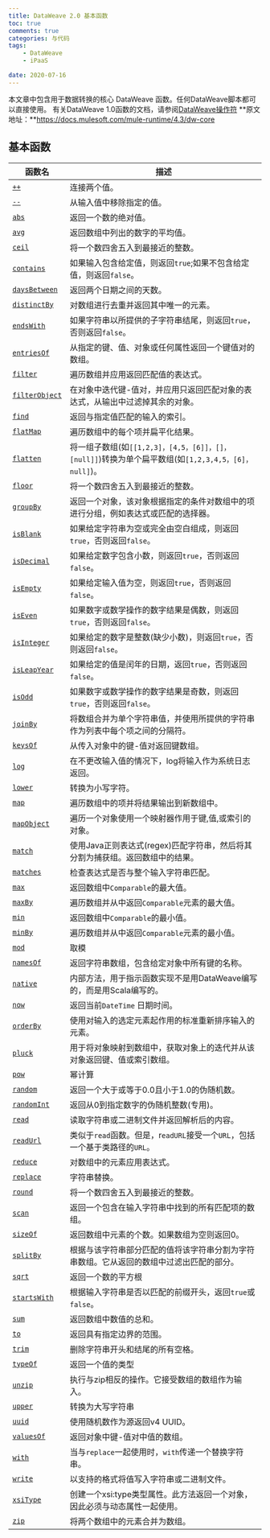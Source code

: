 ```yaml
---
title: DataWeave 2.0 基本函数
toc: true
comments: true
categories: 与代码
tags: 
	- DataWeave
	- iPaaS

date: 2020-07-16
---
```


本文章中包含用于数据转换的核心 DataWeave 函数。任何DataWeave脚本都可以直接使用。
有关DataWeave 1.0函数的文档，请参阅[DataWeave操作符](https://docs.mulesoft.com/mule-runtime/3.9/dataweave-operators)
**原文地址：**https://docs.mulesoft.com/mule-runtime/4.3/dw-core

## 基本函数

| 函数名 | 描述 |
| ----- | ---- |
| [`++`](https://docs.mulesoft.com/mule-runtime/4.3/dw-core-functions-plusplus) | 连接两个值。 |
| [`--`](https://docs.mulesoft.com/mule-runtime/4.3/dw-core-functions-minusminus) | 从输入值中移除指定的值。|
| [`abs`](https://docs.mulesoft.com/mule-runtime/4.3/dw-core-functions-abs) | 返回一个数的绝对值。 |
| [`avg`](https://docs.mulesoft.com/mule-runtime/4.3/dw-core-functions-avg) | 返回数组中列出的数字的平均值。 |
| [`ceil`](https://docs.mulesoft.com/mule-runtime/4.3/dw-core-functions-ceil)  | 将一个数四舍五入到最接近的整数。 |
| [`contains`](https://docs.mulesoft.com/mule-runtime/4.3/dw-core-functions-contains)  | 如果输入包含给定值，则返回`true`;如果不包含给定值，则返回`false`。 |
| [`daysBetween`](https://docs.mulesoft.com/mule-runtime/4.3/dw-core-functions-daysbetween)  | 返回两个日期之间的天数。 |
| [`distinctBy`](https://docs.mulesoft.com/mule-runtime/4.3/dw-core-functions-distinctby)  | 对数组进行去重并返回其中唯一的元素。|
| [`endsWith`](https://docs.mulesoft.com/mule-runtime/4.3/dw-core-functions-endswith)  | 如果字符串以所提供的子字符串结尾，则返回`true`，否则返回`false`。  |
| [`entriesOf`](https://docs.mulesoft.com/mule-runtime/4.3/dw-core-functions-entriesof)  | 从指定的键、值、对象或任何属性返回一个键值对的数组。 |
| [`filter`](https://docs.mulesoft.com/mule-runtime/4.3/dw-core-functions-filter) | 遍历数组并应用返回匹配值的表达式。 |
| [`filterObject`](https://docs.mulesoft.com/mule-runtime/4.3/dw-core-functions-filterobject) | 在对象中迭代键-值对，并应用只返回匹配对象的表达式，从输出中过滤掉其余的对象。|
| [`find`](https://docs.mulesoft.com/mule-runtime/4.3/dw-core-functions-find) | 返回与指定值匹配的输入的索引。 |
| [`flatMap`](https://docs.mulesoft.com/mule-runtime/4.3/dw-core-functions-flatmap) | 遍历数组中的每个项并扁平化结果。 |
| [`flatten`](https://docs.mulesoft.com/mule-runtime/4.3/dw-core-functions-flatten) | 将一组子数组(如`[[1,2,3]，[4,5，[6]]，[]，[null]]`)转换为单个扁平数组(如`[1,2,3,4,5，[6]，null]`)。|
| [`floor`](https://docs.mulesoft.com/mule-runtime/4.3/dw-core-functions-floor) | 将一个数四舍五入到最接近的整数。 |
| [`groupBy`](https://docs.mulesoft.com/mule-runtime/4.3/dw-core-functions-groupby) | 返回一个对象，该对象根据指定的条件对数组中的项进行分组，例如表达式或匹配的选择器。 |
| [`isBlank`](https://docs.mulesoft.com/mule-runtime/4.3/dw-core-functions-isblank) | 如果给定字符串为空或完全由空白组成，则返回`true`，否则返回`false`。 |
| [`isDecimal`](https://docs.mulesoft.com/mule-runtime/4.3/dw-core-functions-isdecimal) | 如果给定数字包含小数，则返回`true`，否则返回`false`。 |
| [`isEmpty`](https://docs.mulesoft.com/mule-runtime/4.3/dw-core-functions-isempty) |如果给定输入值为空，则返回`true`，否则返回`false`。 |
| [`isEven`](https://docs.mulesoft.com/mule-runtime/4.3/dw-core-functions-iseven) | 如果数字或数学操作的数字结果是偶数，则返回`true`，否则返回`false`。 |
| [`isInteger`](https://docs.mulesoft.com/mule-runtime/4.3/dw-core-functions-isinteger) | 如果给定的数字是整数(缺少小数)，则返回`true`，否则返回`false`。 |
| [`isLeapYear`]() | 如果给定的值是闰年的日期，返回`true`，否则返回`false`。 |
| [`isOdd`]() | 如果数字或数学操作的数字结果是奇数，则返回`true`，否则返回`false`。  |
| [`joinBy`]() | 将数组合并为单个字符串值，并使用所提供的字符串作为列表中每个项之间的分隔符。 |
| [`keysOf`]() | 从传入对象中的键-值对返回键数组。 |
| [`log`]() | 在不更改输入值的情况下，log将输入作为系统日志返回。 |
| [`lower`]() | 转换为小写字符。 |
| [`map`]() | 遍历数组中的项并将结果输出到新数组中。 |
| [`mapObject`]() | 遍历一个对象使用一个映射器作用于键,值,或索引的对象。 |
| [`match`]() |使用Java正则表达式(regex)匹配字符串，然后将其分割为捕获组。返回数组中的结果。 |
| [`matches`]() | 检查表达式是否与整个输入字符串匹配。 |
| [`max`]() |返回数组中`Comparable`的最大值。  |
| [`maxBy`]() | 遍历数组并从中返回`Comparable`元素的最大值。 |
| [`min`]() | 返回数组中`Comparable`的最小值。 |
| [`minBy`]() | 遍历数组并从中返回`Comparable`元素的最小值。 |
| [`mod`]() | 取模 |
| [`namesOf`]() | 返回字符串数组，包含给定对象中所有键的名称。|
| [`native`]() | 内部方法，用于指示函数实现不是用DataWeave编写的，而是用Scala编写的。 |
| [`now`]() | 返回当前`DateTime` 日期时间。 |
| [`orderBy`]() | 使用对输入的选定元素起作用的标准重新排序输入的元素。 |
| [`pluck`]() |用于将对象映射到数组中，获取对象上的迭代并从该对象返回键、值或索引数组。 |
| [`pow`]() | 幂计算 |
| [`random`]() | 返回一个大于或等于0.0且小于1.0的伪随机数。|
| [`randomInt`]() | 返回从0到指定数字的伪随机整数(专用)。 |
| [`read`]() | 读取字符串或二进制文件并返回解析后的内容。 |
| [`readUrl`]() | 类似于`read`函数。但是，r`eadURL`接受一个`URL`，包括一个基于类路径的`URL`。 |
| [`reduce`]() | 对数组中的元素应用表达式。 |
| [`replace`]() | 字符串替换。 |
| [`round`]() | 将一个数四舍五入到最接近的整数。 |
| [`scan`]() | 返回一个包含在输入字符串中找到的所有匹配项的数组。|
| [`sizeOf`]() | 返回数组中元素的个数。如果数组为空则返回0。 |
| [`splitBy`]() | 根据与该字符串部分匹配的值将该字符串分割为字符串数组。它从返回的数组中过滤出匹配的部分。 |
| [`sqrt`]() | 返回一个数的平方根|
| [`startsWith`]() | 根据输入字符串是否以匹配的前缀开头，返回`true`或`false`。 |
| [`sum`]() | 返回数组中数值的总和。 |
| [`to`]() | 返回具有指定边界的范围。 |
| [`trim`]() | 删除字符串开头和结尾的所有空格。 |
| [`typeOf`]() | 返回一个值的类型 |
| [`unzip`]() | 执行与zip相反的操作。它接受数组的数组作为输入。 |
| [`upper`]() | 转换为大写字符串 |
| [`uuid`]() | 使用随机数作为源返回v4 UUID。 |
| [`valuesOf`]() | 返回对象中键-值对中值的数组。 |
| [`with`](https://docs.mulesoft.com/mule-runtime/4.3/dw-core-functions-with) | 当与`replace`一起使用时，`with`传递一个替换字符串。 |
| [`write`](https://docs.mulesoft.com/mule-runtime/4.3/dw-core-functions-write) | 以支持的格式将值写入字符串或二进制文件。 |
| [`xsiType`](https://docs.mulesoft.com/mule-runtime/4.3/dw-core-functions-xsitype) | 创建一个xsi:type类型属性。此方法返回一个对象，因此必须与动态属性一起使用。 |
| [`zip`](https://docs.mulesoft.com/mule-runtime/4.3/dw-core-functions-zip) | 将两个数组中的元素合并为数组。|


